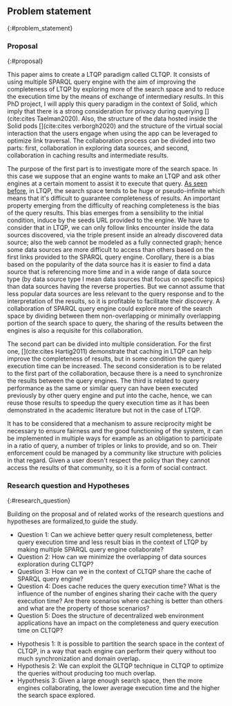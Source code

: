 ## Problem statement
{:#problem_statement}

### Proposal
{:#proposal}

This paper aims to create a LTQP paradigm called
CLTQP.
It consists of using multiple SPARQL query engine with the aim of improving the completeness of LTQP
by exploring more of the search space and to reduce the execution time by the means of exchange of intermediary results.
In this PhD project, I will apply this query paradigm in the context of Solid, 
which imply that there is a strong consideration for privacy during querying [](cite:cites Taelman2020). 
Also, the structure of the data hosted inside the Solid pods [](cite:cites verborgh2020) and the structure of the virtual
social interaction that the users engage when using the app can be leveraged to optimize link traversal. 
The collaboration process can be divided into two parts: 
first, collaboration in exploring data sources, and second, collaboration in caching results and intermediate results.

The purpose of the first part is to investigate more of the search space.
In this case we suppose that an engine wants to make an LTQP and ask other engines
at a certain moment to assist it to execute that query.
[As seen before](#litterature_review_LTQP), in LTQP, the search space tends to be huge or pseudo-infinite
which means that it's difficult to guarantee completeness of results.
An important property emerging from the difficulty of reaching completeness is the bias of the query results. 
This bias emerges from a sensibility to the initial condition, induce by the seeds URL provided to the engine.
We have to consider that in LTQP, we can only follow links encounter inside the data sources discovered,
via the triple present inside an already discovered data source;
also the web cannot be modeled as a fully connected graph;
hence some data sources are more difficult to access than others based on the first links provided to the SPARQL query engine.
Corollary, there is a bias based on the popularity of the data source has it is easier to find a data source that is
referencing more time and in a wide range of data source type (by data source type I mean data sources that focus on specific topics)
than data sources having the reverse properties.
But we cannot assume that less popular data sources are less relevant to the query response and to the
interpretation of the results, so it is profitable to facilitate their discovery.
A collaboration of SPARQL query engine could explore more of the search space by
dividing between them non-overlapping or minimally overlapping portion of the search space to query,
the sharing of the results between the engines is also a requisite for this collaboration.

The second part can be divided into multiple consideration. 
For the first one, [](cite:cites Hartig2011) demonstrate that caching in LTQP can
help improve the completeness of results, but in some condition the query execution time can be increased.
The second consideration is to be related to the first part of the collaboration,
because there is a need to synchronize the results between the query engines. 
The third is related to query performance as the same or similar query can have been executed previously by
other query engine and put into the cache, hence, we can reuse those results to speedup the query execution time as
it has been demonstrated in the academic literature but not in the case of LTQP.

It has to be considered that a mechanism to assure reciprocity might be necessary to ensure
fairness and the good functioning of the system,
it can be implemented in multiple ways for example as an obligation to participate in a ratio of query,
a number of triples or links to provide, and so on.
Their enforcement could be managed by a community like structure with policies in that regard.
Given a user doesn't respect the policy than they cannot access the results of that community,
so it is a form of social contract.

### Research question and Hypotheses
{:#research_question}

Building on the proposal and of related works of the [](#litterature_review) 
research questions and hypotheses are formalized,to guide the study.

<div class="sidebysidecontainer">

<div>
<ul>
<li><span class="question_hypothesis">Question 1</span>: Can we achieve better query result completeness, 
better query execution time and less result bias in the context of LTQP by making multiple SPARQL query engine collaborate?</li>

<li><span class="question_hypothesis">Question 2</span>: How can we minimize the overlapping of data sources exploration during CLTQP?</li>

<li><span class="question_hypothesis">Question 3</span>: How can we in the context of CLTQP share the cache of SPARQL query engine? </li>

<li><span class="question_hypothesis">Question 4</span>: Does cache reduces the query execution time? What is the influence of the number of engines sharing their cache with the query execution time? Are there scenarios where caching is better than others and what are the property of those scenarios?</li>

<li><span class="question_hypothesis">Question 5</span>: Does the structure of decentralized web environment applications 
have an impact on the completeness and query execution time on CLTQP?</li>
</ul>
</div>
 

<div>
<ul>
<li><span class="question_hypothesis">Hypothesis 1</span>: It is possible to partition the search space in the context of CLTQP,
in a way that each engine can perform their query without too much synchronization and domain overlap.</li>


<li><span class="question_hypothesis">Hypothesis 2</span>: We can exploit the GLTQP technique in CLTQP to optimize the queries without producing too much overlap.</li>

<li><span class="question_hypothesis">Hypothesis 3</span>: Given a large enough search space, then 
the more engines collaborating, the lower average execution time and the higher the search space explored.
</li>

</ul>
</div>

</div>